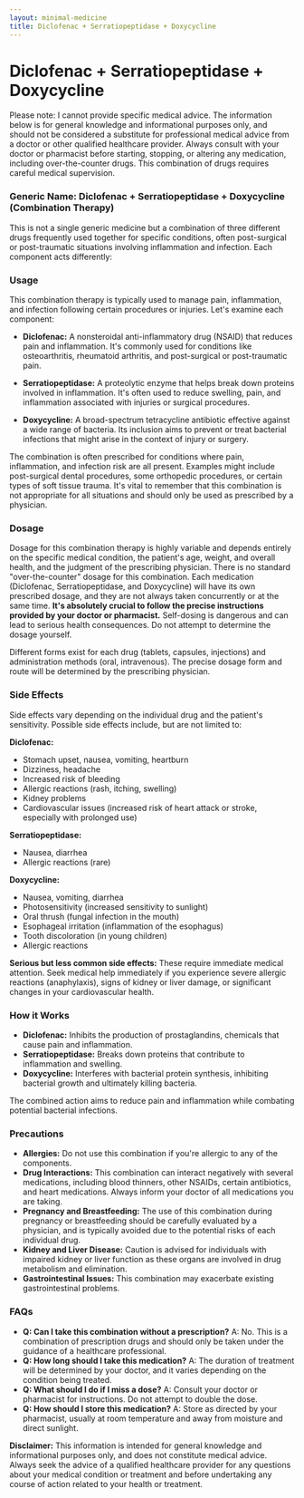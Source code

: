 ```yaml
---
layout: minimal-medicine
title: Diclofenac + Serratiopeptidase + Doxycycline
---
```


# Diclofenac + Serratiopeptidase + Doxycycline
Please note: I cannot provide specific medical advice.  The information below is for general knowledge and informational purposes only, and should not be considered a substitute for professional medical advice from a doctor or other qualified healthcare provider. Always consult with your doctor or pharmacist before starting, stopping, or altering any medication, including over-the-counter drugs.  This combination of drugs requires careful medical supervision.

### Generic Name: Diclofenac + Serratiopeptidase + Doxycycline (Combination Therapy)

This is not a single generic medicine but a combination of three different drugs frequently used together for specific conditions, often post-surgical or post-traumatic situations involving inflammation and infection.  Each component acts differently:

### Usage

This combination therapy is typically used to manage pain, inflammation, and infection following certain procedures or injuries. Let's examine each component:

* **Diclofenac:** A nonsteroidal anti-inflammatory drug (NSAID) that reduces pain and inflammation. It's commonly used for conditions like osteoarthritis, rheumatoid arthritis, and post-surgical or post-traumatic pain.

* **Serratiopeptidase:** A proteolytic enzyme that helps break down proteins involved in inflammation.  It's often used to reduce swelling, pain, and inflammation associated with injuries or surgical procedures.

* **Doxycycline:** A broad-spectrum tetracycline antibiotic effective against a wide range of bacteria.  Its inclusion aims to prevent or treat bacterial infections that might arise in the context of injury or surgery.


The combination is often prescribed for conditions where pain, inflammation, and infection risk are all present.  Examples might include post-surgical dental procedures, some orthopedic procedures, or certain types of soft tissue trauma.  It's vital to remember that this combination is not appropriate for all situations and should only be used as prescribed by a physician.


### Dosage

Dosage for this combination therapy is highly variable and depends entirely on the specific medical condition, the patient's age, weight, and overall health, and the judgment of the prescribing physician.  There is no standard "over-the-counter" dosage for this combination.  Each medication (Diclofenac, Serratiopeptidase, and Doxycycline) will have its own prescribed dosage, and they are not always taken concurrently or at the same time.  **It's absolutely crucial to follow the precise instructions provided by your doctor or pharmacist.**  Self-dosing is dangerous and can lead to serious health consequences.  Do not attempt to determine the dosage yourself.

Different forms exist for each drug (tablets, capsules, injections) and administration methods (oral, intravenous). The precise dosage form and route will be determined by the prescribing physician.


### Side Effects

Side effects vary depending on the individual drug and the patient's sensitivity.  Possible side effects include, but are not limited to:

**Diclofenac:**
* Stomach upset, nausea, vomiting, heartburn
* Dizziness, headache
* Increased risk of bleeding
* Allergic reactions (rash, itching, swelling)
* Kidney problems
* Cardiovascular issues (increased risk of heart attack or stroke, especially with prolonged use)


**Serratiopeptidase:**
* Nausea, diarrhea
* Allergic reactions (rare)


**Doxycycline:**
* Nausea, vomiting, diarrhea
* Photosensitivity (increased sensitivity to sunlight)
* Oral thrush (fungal infection in the mouth)
* Esophageal irritation (inflammation of the esophagus)
* Tooth discoloration (in young children)
* Allergic reactions


**Serious but less common side effects:**  These require immediate medical attention.  Seek medical help immediately if you experience severe allergic reactions (anaphylaxis), signs of kidney or liver damage, or significant changes in your cardiovascular health.


### How it Works

* **Diclofenac:** Inhibits the production of prostaglandins, chemicals that cause pain and inflammation.
* **Serratiopeptidase:** Breaks down proteins that contribute to inflammation and swelling.
* **Doxycycline:** Interferes with bacterial protein synthesis, inhibiting bacterial growth and ultimately killing bacteria.

The combined action aims to reduce pain and inflammation while combating potential bacterial infections.


### Precautions

* **Allergies:** Do not use this combination if you're allergic to any of the components.
* **Drug Interactions:**  This combination can interact negatively with several medications, including blood thinners, other NSAIDs, certain antibiotics, and heart medications.  Always inform your doctor of all medications you are taking.
* **Pregnancy and Breastfeeding:** The use of this combination during pregnancy or breastfeeding should be carefully evaluated by a physician, and is typically avoided due to the potential risks of each individual drug.
* **Kidney and Liver Disease:**  Caution is advised for individuals with impaired kidney or liver function as these organs are involved in drug metabolism and elimination.
* **Gastrointestinal Issues:**  This combination may exacerbate existing gastrointestinal problems.


### FAQs

* **Q: Can I take this combination without a prescription?**  A: No. This is a combination of prescription drugs and should only be taken under the guidance of a healthcare professional.
* **Q: How long should I take this medication?** A:  The duration of treatment will be determined by your doctor, and it varies depending on the condition being treated.
* **Q: What should I do if I miss a dose?** A: Consult your doctor or pharmacist for instructions. Do not attempt to double the dose.
* **Q: How should I store this medication?** A: Store as directed by your pharmacist, usually at room temperature and away from moisture and direct sunlight.


**Disclaimer:** This information is intended for general knowledge and informational purposes only, and does not constitute medical advice.  Always seek the advice of a qualified healthcare provider for any questions about your medical condition or treatment and before undertaking any course of action related to your health or treatment.
